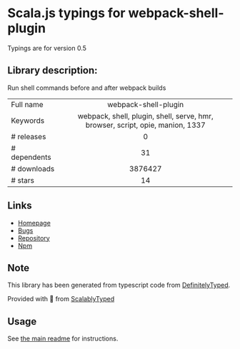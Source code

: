 
# Scala.js typings for webpack-shell-plugin

Typings are for version 0.5

## Library description:
Run shell commands before and after webpack builds

|                    |                 |
| ------------------ | :-------------: |
| Full name          | webpack-shell-plugin |
| Keywords           | webpack, shell, plugin, shell, serve, hmr, browser, script, opie, manion, 1337 |
| # releases         | 0 |
| # dependents       | 31 |
| # downloads        | 3876427 |
| # stars            | 14 |

## Links
- [Homepage](https://github.com/1337programming/webpack-shell-plugin)
- [Bugs](https://github.com/1337programming/webpack-shell-plugin/issues)
- [Repository](https://github.com/1337programming/webpack-shell-plugin)
- [Npm](https://www.npmjs.com/package/webpack-shell-plugin)
    


## Note
This library has been generated from typescript code from [DefinitelyTyped](https://definitelytyped.org).

Provided with :purple_heart: from [ScalablyTyped](https://github.com/oyvindberg/ScalablyTyped)

## Usage
See [the main readme](../../readme.md) for instructions.


